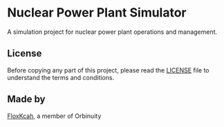 # Nuclear Power Plant Simulator

A simulation project for nuclear power plant operations and management.

## License

Before copying any part of this project, please read the [LICENSE](./LICENSE) file to understand the terms and conditions.

## Made by

[FloxKcah](https://github.com/FloxKcah), a member of Orbinuity